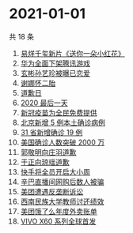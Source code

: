 # 2021-01-01

共 18 条

<!-- BEGIN ZHIHUSEARCH -->
<!-- 最后更新时间 Fri Jan 01 2021 17:18:17 GMT+0800 (CST) -->
1. [易烊千玺新片《送你一朵小红花》](https://www.zhihu.com/search?q=送你一朵小红花)
1. [华为全面下架腾讯游戏](https://www.zhihu.com/search?q=华为下架腾讯)
1. [玄彬孙艺珍被曝已恋爱](https://www.zhihu.com/search?q=玄彬孙艺珍)
1. [谢娜怀二胎](https://www.zhihu.com/search?q=谢娜怀孕)
1. [道歉日](https://www.zhihu.com/search?q=道歉日)
1. [2020 最后一天](https://www.zhihu.com/search?q=2020最后一天)
1. [新冠疫苗为全民免费提供](https://www.zhihu.com/search?q=新冠疫苗免费)
1. [北京新增 5 例本土确诊病例](https://www.zhihu.com/search?q=北京新增)
1. [31 省新增确诊 19 例](https://www.zhihu.com/search?q=疫情新增)
1. [美国确诊人数突破 2000 万](https://www.zhihu.com/search?q=美国疫情)
1. [郭敬明向庄羽道歉](https://www.zhihu.com/search?q=郭敬明道歉)
1. [于正向琼瑶道歉](https://www.zhihu.com/search?q=于正道歉)
1. [快手将全员开启大小周](https://www.zhihu.com/search?q=快手大小周)
1. [辛巴直播间网购后数人被骗](https://www.zhihu.com/search?q=辛巴电信诈骗)
1. [美团遭遇反垄断诉讼](https://www.zhihu.com/search?q=美团)
1. [西南民族大学教师讨还绩效](https://www.zhihu.com/search?q=西南民族大学)
1. [美团饿了么年度外卖账单](https://www.zhihu.com/search?q=美团年度账单)
1. [VIVO X60 系列全球首发](https://www.zhihu.com/search?q=vivox60)
<!-- END ZHIHUSEARCH -->
